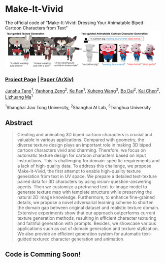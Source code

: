 # Make-It-Vivid
The official code of "Make-It-Vivid: Dressing Your Animatable Biped Cartoon Characters from Text"
<img src='pipeline.png'/>

### [Project Page](https://make-it-vivid.github.io/) | [Paper (ArXiv)](https://make-it-vivid.github.io/)


[Junshu Tang](https://junshutang.github.io/)<sup>1</sup>,
[Yanhong Zeng](https://zengyh1900.github.io/)<sup>2</sup>,
[Ke Fan](https://openreview.net/profile?id=~Ke_Fan2)<sup>1</sup>,
[Xuheng Wang](https://github.com/xUhEngwAng)<sup>3</sup>,
[Bo Dai](https://daibo.info/)<sup>2</sup>,
[Kai Chen](https://chenkai.site/)<sup>2</sup>,
[Lizhuang Ma](http://dmcv.sjtu.edu.cn/)<sup>1</sup>

<sup>1</sup>Shanghai Jiao Tong University, <sup>2</sup>Shanghai AI Lab, <sup>3</sup>Tsinghua University

## Abstract
> Creating and animating 3D biped cartoon characters is crucial and valuable in various applications. Compared with geometry, the diverse texture design plays an important role in making 3D biped cartoon characters vivid and charming. Therefore, we focus on automatic texture design for cartoon characters based on input instructions. This is challenging for domain-specific requirements and a lack of high-quality data. To address this challenge, we propose Make-It-Vivid, the first attempt to enable high-quality texture generation from text in UV space. We prepare a detailed text-texture paired data for 3D characters by using vision-question-answering agents. Then we customize a pretrained text-to-image model to generate texture map with template structure while preserving the natural 2D image knowledge. Furthermore, to enhance fine-grained details, we propose a novel adversarial learning scheme to shorten the domain gap between original dataset and realistic texture domain. Extensive experiments show that our approach outperforms current texture generation methods, resulting in efficient character texturing and faithful generation with prompts. Besides, we showcase various applications such as out of domain generation and texture stylization. We also provide an efficient generation system for automatic text-guided textured character generation and animation.

## Code is Comming Soon!
